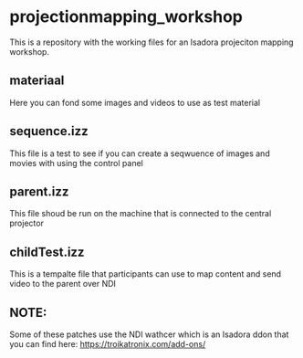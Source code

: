 # projectionmapping_workshop

This is a repository with the working files for an Isadora projeciton mapping workshop.

## materiaal

Here you can fond some images and videos to use as test material

## sequence.izz

This file is a test to see if you can create a seqwuence of images and movies with using the control panel

## parent.izz

This file shoud be run on the machine that is connected to the central projector

## childTest.izz

This is a tempalte file that participants can use to map content and send video to the parent over NDI

## NOTE:

Some of these patches use the NDI wathcer which is an Isadora ddon that you can find here: https://troikatronix.com/add-ons/
